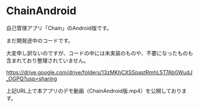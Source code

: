 # ChainAndroid

自己管理アプリ「Chain」のAndroid版です。

まだ開発途中のコードです。

大変申し訳ないのですが、コードの中には未実装のものや、不要になったものも含まれており整理されていません。

https://drive.google.com/drive/folders/13zMKhCXSSpastRmhL5T7Ab0WudJ_OGPQ?usp=sharing

上記URL上で本アプリのデモ動画（ChainAndroid版.mp4）を公開しております。

